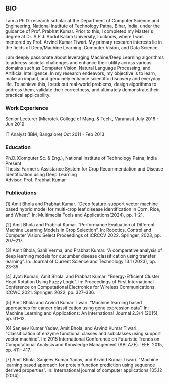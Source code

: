## BIO
I am a Ph.D. research scholar at the Department of Computer Science and Engineering, National Institute of Technology Patna, Bihar, India, under the guidance of Prof. Prabhat Kumar. Prior to this, I completed my Master's degree at Dr. A.P.J. Abdul Kalam University, Lucknow, where I was mentored by Prof. Arvind Kumar Tiwari. My primary research interests lie in the fields of Deep/Machine Learning, Computer Vision, and Data Science.

I am deeply passionate about leveraging Machine/Deep Learning algorithms to address societal challenges and enhance their utility across various domains such as Computer Vision, Natural Language Processing, and Artificial Intelligence. In my research endeavors, my objective is to learn, make an impact, and genuinely enhance scientific discovery and everyday life. To achieve this, I seek out real-world problems, design algorithms to address them, validate their correctness, and ultimately demonstrate their practical applicability.


### Work Experience
Senior Lecturer (Microtek College of Mang. & Tech., Varanasi) July 2016 - Jun 2019

IT Analyst (IBM, Bangalore) Oct 2011 - Feb 2013

### Education
Ph.D.(Computer Sc. & Eng.), National Institute of Technology Patna, India Present <br>
Thesis: Farmer’s Assistance System for Crop Recommendation and Disease
Identification using Deep Learning <br>
Advisor: Prof. Prabhat Kumar

### Publications
[1] Amit Bhola and Prabhat Kumar. “Deep feature-support vector machine based hybrid model for multi-crop leaf disease identification in Corn, Rice, and Wheat”. In: Multimedia Tools and Applications(2024), pp. 1–21. <br>

[2] Amit Bhola and Prabhat Kumar. “Performance Evaluation of Different Machine Learning Models in Crop Selection”. In: Robotics, Control and Computer Vision: Select Proceedings of ICRCCV 2022. Springer, 2023, pp. 207–217. <br>

[3] Amit Bhola, Sahil Verma, and Prabhat Kumar. “A comparative analysis of deep learning models for cucumber disease classification using transfer learning”. In: Journal of Current Science and Technology 13.1 (2023), pp. 23–35. <br>

[4] Jyoti Kumari, Amit Bhola, and Prabhat Kumar. “Energy-Efficient Cluster Head Rotation Using Fuzzy Logic”. In: Proceedings of First International Conference on Computational Electronics for Wireless Communications: ICCWC 2021. Springer. 2022, pp. 327–336. <br>

[5] Amit Bhola and Arvind Kumar Tiwari. “Machine learning based approaches for cancer classification using gene expression data”. In: Machine Learning and Applications: An International Journal 2.3/4 (2015), pp. 01–12. <br>

[6] Sanjeev Kumar Yadav, Amit Bhola, and Arvind Kumar Tiwari. “Classification of enzyme functional classes and subclasses using support vector machine”. In: 2015 International Conference on Futuristic Trends on Computational Analysis and Knowledge Management (ABLAZE). IEEE. 2015, pp. 411–
417. <br>

[7] Amit Bhola, Sanjeev Kumar Yadav, and Arvind Kumar Tiwari. “Machine learning based approach for protein function prediction using sequence derived properties”. In: International journal of computer applications 105.12 (2014)




